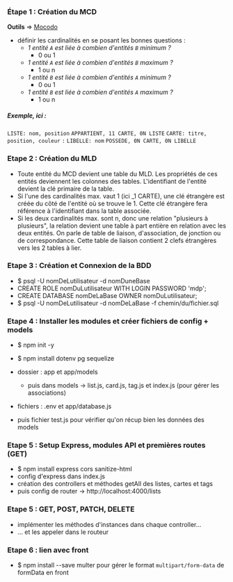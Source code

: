 ### Étape 1 : Création du MCD

**Outils** => [Mocodo](http://mocodo.wingi.net/)
- définir les cardinalités en se posant les bonnes questions :
  - _1 entité `A` est liée à combien d'entités `B` minimum ?_
    - 0 ou 1
  - _1 entité `A` est liée à combien d'entités `B` maximum ?_
    - 1 ou n
  - _1 entité `B` est liée à combien d'entités `A` minimum ?_
    - 0 ou 1
  - _1 entité `B` est liée à combien d'entités `A` maximum ?_
    - 1 ou n

##### Exemple, ici :
`LISTE: nom, position`
`APPARTIENT, 11 CARTE, 0N LISTE`
`CARTE: titre, position, couleur`
`:`
`LIBELLE: nom`
`POSSEDE, 0N CARTE, 0N LIBELLE`


### Etape 2 : Création du MLD

- Toute entité du MCD devient une table du MLD. Les propriétés de ces entités deviennent les colonnes des tables. L'identifiant de l'entité devient la clé primaire de la table.
- Si l'une des cardinalités max. vaut 1 (ici _1 CARTE), une clé étrangère est créée du côté de l'entité où se trouve le 1. Cette clé étrangère fera référence à l'identifiant dans la table associée.
- Si les deux cardinalités max. sont n, donc une relation "plusieurs à plusieurs", la relation devient une table à part entière en relation avec les deux entités. On parle de table de liaison, d'association, de jonction ou de correspondance. Cette table de liaison contient 2 clefs étrangères vers les 2 tables à lier.

### Etape 3 : Création et Connexion de la BDD

- $ psql -U nomDeLutilisateur -d nomDuneBase
- CREATE ROLE nomDuLutilisateur WITH LOGIN PASSWORD 'mdp';
- CREATE DATABASE nomDeLaBase OWNER nomDuLutilisateur;
- $ psql -U nomDeLutilisateur -d nomDeLaBase -f chemin/du/fichier.sql

### Etape 4 : Installer les modules et créer fichiers de config + models

- $ npm init -y
- $ npm install dotenv pg sequelize

- dossier : app et app/models
    - puis dans models -> list.js, card.js, tag.js et index.js (pour gérer les associations)
- fichiers : .env et app/database.js
- puis fichier test.js pour vérifier qu'on récup bien les données des models

### Etape 5 : Setup Express, modules API et premières routes (GET)

- $ npm install express cors sanitize-html
- config d'express dans index.js
- création des controllers et méthodes getAll des listes, cartes et tags
- puis config de router -> http://localhost:4000/lists

### Etape 5 : GET, POST, PATCH, DELETE

- implémenter les méthodes d'instances dans chaque controller...
- ... et les appeler dans le routeur

### Etape 6 : lien avec front

- $ npm install --save multer pour gérer le format `multipart/form-data` de formData en front